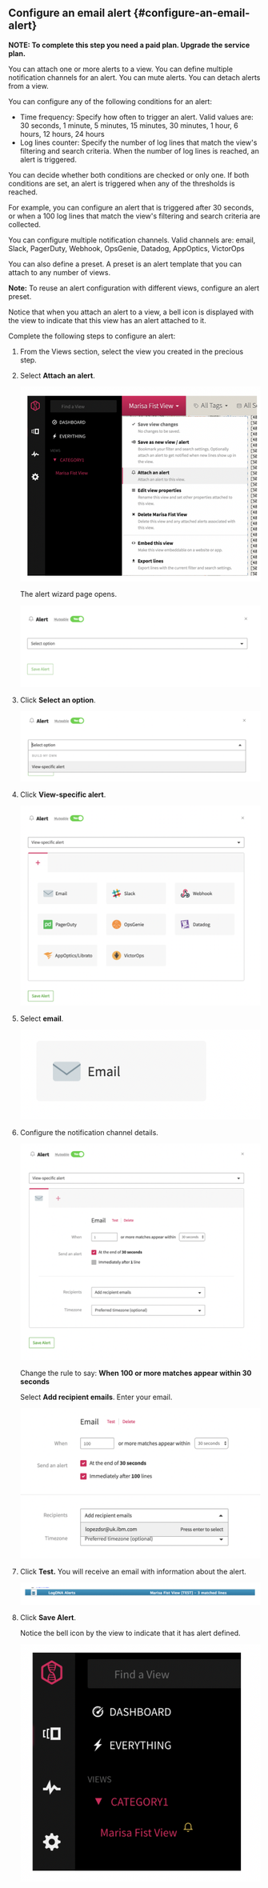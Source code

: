 ## Configure an email alert {#configure-an-email-alert}

**NOTE: To complete this step you need a paid plan. Upgrade the service plan.**

You can attach one or more alerts to a view. You can define multiple notification channels for an alert. You can mute alerts. You can detach alerts from a view.

You can configure any of the following conditions for an alert:

*   Time frequency: Specify how often to trigger an alert. Valid values are: 30 seconds, 1 minute, 5 minutes, 15 minutes, 30 minutes, 1 hour, 6 hours, 12 hours, 24 hours
*   Log lines counter: Specify the number of log lines that match the view&#039;s filtering and search criteria. When the number of log lines is reached, an alert is triggered.

You can decide whether both conditions are checked or only one. If both conditions are set, an alert is triggered when any of the thresholds is reached.

For example, you can configure an alert that is triggered after 30 seconds, or when a 100 log lines that match the view&#039;s filtering and search criteria are collected.

You can configure multiple notification channels. Valid channels are: email, Slack, PagerDuty, Webhook, OpsGenie, Datadog, AppOptics, VictorOps

You can also define a preset. A preset is an alert template that you can attach to any number of views.

**Note:** To reuse an alert configuration with different views, configure an alert preset.

Notice that when you attach an alert to a view, a bell icon is displayed with the view to indicate that this view has an alert attached to it.

Complete the following steps to configure an alert:

1. From the Views section, select the view you created in the precious step.

2. Select **Attach an alert**.

    ![image28](../images/logdna_img28.png)

    The alert wizard page opens.

    ![image29](../images/logdna_img29.png)

3. Click **Select an option**.

    ![image30](../images/logdna_img30.png)

4. Click **View-specific alert**.

    ![image31](../images/logdna_img31.png)

5. Select **email**.

    ![image32](../images/logdna_img32.png)

6. Configure the notification channel details.

    ![image33](../images/logdna_img33.png)

    Change the rule to say: **When 100 or more matches appear within 30 seconds**

    Select **Add recipient emails**. Enter your email.

    ![image34](../images/logdna_img34.png)

7. Click **Test.** You will receive an email with information about the alert.

    ![image35](../images/logdna_img35.png)

8. Click **Save Alert**.

    Notice the bell icon by the view to indicate that it has alert defined.

    ![image36](../images/logdna_img36.png)